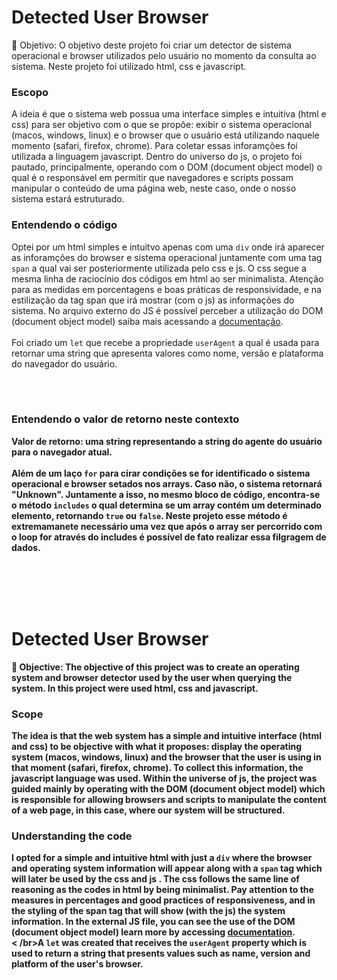 <h1>Detected User Browser </h1>
  <p>🧶 Objetivo: O objetivo deste projeto foi criar um detector de sistema operacional e browser utilizados pelo usuário no momento da consulta ao sistema. Neste projeto foi utilizado html, css e javascript.</p>

<h3> Escopo </h3>
  <p>A ideia é que o sistema web possua uma interface simples e intuitiva (html e css) para ser objetivo com o que se propõe: exibir o sistema operacional (macos, windows, linux) e o browser que o usuário está utilizando naquele momento (safari, firefox, chrome). Para coletar essas inforamções foi utilizada a linguagem javascript. Dentro do universo do js, o projeto foi pautado, principalmente, operando com o DOM (document object model) o qual é o responsável em permitir que navegadores e scripts possam manipular o conteúdo de uma página web, neste caso, onde o nosso sistema estará estruturado.  </p>

<h3> Entendendo o código </h3>
  <p>Optei por um html simples e intuitvo apenas com uma <code>div</code> onde irá aparecer as inforamções do browser e sistema operacional juntamente com uma tag <code>span</code> a qual vai ser posteriormente utilizada pelo css e js. O css segue a mesma linha de raciocínio dos códigos em html ao ser minimalista. Atenção para as medidas em porcentagens e boas práticas de responsividade, e na estilização da tag span que irá mostrar (com o js) as informações do sistema. No arquivo externo do JS é possível perceber a utilização do DOM (document object model) saiba mais acessando a <a href= "https://developer.mozilla.org/pt-BR/docs/Web/API/Document_Object_Model/Introduction#:~:text=O%20DOM%20(Document%20Object%20Model)%20representa%20o%20mesmo%20documento%20para,linguagem%20de%20script%20como%20JavaScript.">documentação</a>.<br></br>Foi criado um <code>let</code> que recebe a propriedade <code>userAgent</code> a qual é usada para retornar uma string que apresenta valores como nome, versão e plataforma do navegador do usuário.</p> <br></br>
  
<h3>Entendendo o valor de retorno neste contexto</h3>
  <b>Valor de retorno<b>: uma string representando a string do agente do usuário para o navegador atual. <br></br>Além de um laço <code>for</code> para cirar condições <b>se</b> for identificado o sistema operacional e browser setados nos arrays. Caso não, o sistema retornará "Unknown". Juntamente a isso, no mesmo bloco de código, encontra-se o método <code>includes</code> o qual determina se um array contém um determinado elemento, retornando <code>true</code> ou <code>false</code>. Neste projeto esse método é extremamanete necessário uma vez que após o array ser percorrido com o loop for através do <b>includes</b> é possível de fato realizar essa filgragem de dados.

<br></br>
<br></br>

<h1>Detected User Browser </h1>
<p>🧶 Objective: The objective of this project was to create an operating system and browser detector used by the user when querying the system. In this project were used html, css and javascript.</p>

<h3> Scope </h3>
  <p>The idea is that the web system has a simple and intuitive interface (html and css) to be objective with what it proposes: display the operating system (macos, windows, linux) and the browser that the user is using in that moment (safari, firefox, chrome). To collect this information, the javascript language was used. Within the universe of js, the project was guided mainly by operating with the DOM (document object model) which is responsible for allowing browsers and scripts to manipulate the content of a web page, in this case, where our system will be structured. </p>
  
<h3> Understanding the code </h3>
<p>I opted for a simple and intuitive html with just a <code>div</code> where the browser and operating system information will appear along with a <code>span</code> tag which will later be used by the css and js . The css follows the same line of reasoning as the codes in html by being minimalist. Pay attention to the measures in percentages and good practices of responsiveness, and in the styling of the span tag that will show (with the js) the system information. In the external JS file, you can see the use of the DOM (document object model) learn more by accessing <a href="https://developer.mozilla.org/pt-BR/docs/Web/API/Document_Object_Model/Introduction# :~:text=The%20DOM%20(Document%20Object%20Model)%20represents the%20the%20same%20document%20for,language%20of%20script%20as%20JavaScript.">documentation</a>.<br>< /br>A <code>let</code> was created that receives the <code>userAgent</code> property which is used to return a string that presents values such as name, version and platform of the user's browser.</p> <br></br>

